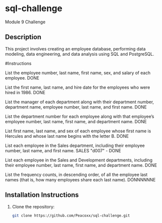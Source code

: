 # sql-challenge
Module 9 Challenge

## Description
This project involves creating an employee database, performing data modeling, data engineering, and data analysis using SQL and PostgreSQL.

#Instructions

List the employee number, last name, first name, sex, and salary of each employee.  DONE

List the first name, last name, and hire date for the employees who were hired in 1986. DONE

List the manager of each department along with their department number, department name, employee number, last name, and first name. DONE


List the department number for each employee along with that employee’s employee number, last name, first name, and department name. DONE


List first name, last name, and sex of each employee whose first name is Hercules and whose last name begins with the letter B. DONE


List each employee in the Sales department, including their employee number, last name, and first name.  SALES "d007" - DONE

List each employee in the Sales and Development departments, including their employee number, last name, first name, and department name. DONE


List the frequency counts, in descending order, of all the employee last names (that is, how many employees share each last name). DONNNNNNE

## Installation Instructions
1. Clone the repository:
   ```bash
   git clone https://github.com/Peacoxx/sql-challenge.git
